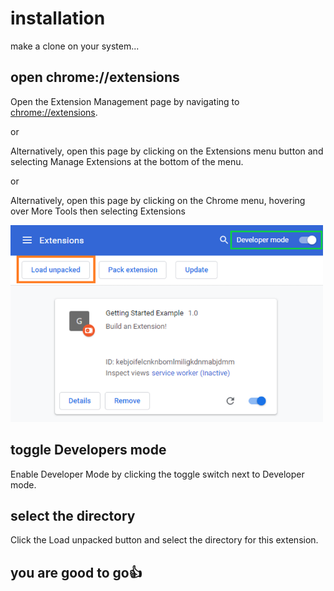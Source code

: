 # installation
  make a clone on your system...

## open chrome://extensions
  Open the Extension Management page by navigating to [chrome://extensions](chrome://extensions).
  
  or
  
  Alternatively, open this page by clicking on the Extensions menu button and selecting Manage Extensions at the bottom of the menu.
  
  or
  
  Alternatively, open this page by clicking on the Chrome menu, hovering over More Tools then selecting Extensions
  
  <img src="./ext.png" width="500">

 ## toggle Developers mode
  Enable Developer Mode by clicking the toggle switch next to Developer mode.

 ## select the directory
  Click the Load unpacked button and select the directory for this extension.

 ## you are good to go👍
